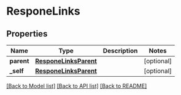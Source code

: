# ResponeLinks

## Properties
Name | Type | Description | Notes
------------ | ------------- | ------------- | -------------
**parent** | [**ResponeLinksParent**](ResponeLinksParent.md) |  | [optional] 
**_self** | [**ResponeLinksParent**](ResponeLinksParent.md) |  | [optional] 

[[Back to Model list]](../README.md#documentation-for-models) [[Back to API list]](../README.md#documentation-for-api-endpoints) [[Back to README]](../README.md)


